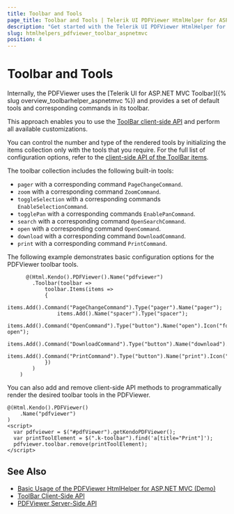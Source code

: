 ```yaml
---
title: Toolbar and Tools
page_title: Toolbar and Tools | Telerik UI PDFViewer HtmlHelper for ASP.NE MVC
description: "Get started with the Telerik UI PDFViewer HtmlHelper for ASP.NET MVC and learn how to use and define the tools in its toolbar."
slug: htmlhelpers_pdfviewer_toolbar_aspnetmvc
position: 4
---
```


# Toolbar and Tools

Internally, the PDFViewer uses the [Telerik UI for ASP.NET MVC Toolbar]({% slug overview_toolbarhelper_aspnetmvc %}) and provides a set of default tools and corresponding commands in its toolbar.

This approach enables you to use the [ToolBar client-side API](https://docs.telerik.com/kendo-ui/api/javascript/ui/toolbar) and perform all available customizations.

You can control the number and type of the rendered tools by initializing the items collection only with the tools that you require. For the full list of configuration options, refer to the [client-side API of the ToolBar items](https://docs.telerik.com/kendo-ui/api/javascript/ui/pdfviewer/configuration/toolbar.items).

The toolbar collection includes the following built-in tools:

* `pager` with a corresponding command `PageChangeCommand`.
* `zoom` with a corresponding command `ZoomCommand`.
* `toggleSelection` with a corresponding commands `EnableSelectionCommand`.
* `togglePan` with a corresponding commands `EnablePanCommand`.
* `search` with a corresponding command `OpenSearchCommand`.
* `open` with a corresponding command `OpenCommand`.
* `download` with a corresponding command `DownloadCommand`.
* `print` with a corresponding command `PrintCommand`.

The following example demonstrates basic configuration options for the PDFViewer toolbar tools.

```
      @(Html.Kendo().PDFViewer().Name("pdfviewer")
        .Toolbar(toolbar =>
            toolbar.Items(items =>
            {
                items.Add().Command("PageChangeCommand").Type("pager").Name("pager");
                items.Add().Name("spacer").Type("spacer");
                items.Add().Command("OpenCommand").Type("button").Name("open").Icon("folder-open");
                items.Add().Command("DownloadCommand").Type("button").Name("download").Icon("download");
                items.Add().Command("PrintCommand").Type("button").Name("print").Icon("print");
            })
        )
    )
```

You can also add and remove client-side API methods to programmatically render the desired toolbar tools in the PDFViewer.

    @(Html.Kendo().PDFViewer()
        .Name("pdfviewer")
    )
    <script>
      var pdfviewer = $("#pdfViewer").getKendoPDFViewer();
      var printToolElement = $(".k-toolbar").find('a[title="Print"]');
      pdfviewer.toolbar.remove(printToolElement);
    </script>


## See Also

* [Basic Usage of the PDFViewer HtmlHelper for ASP.NET MVC (Demo)](https://demos.telerik.com/aspnet-mvc/pdfviewer/index)
* [ToolBar Client-Side API](https://docs.telerik.com/kendo-ui/api/javascript/ui/toolba)
* [PDFViewer Server-Side API](/api/pdfviewer)
